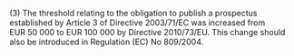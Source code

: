 (3) The threshold relating to the obligation to publish a prospectus established by Article 3 of Directive 2003/71/EC was increased from EUR 50 000 to EUR 100 000 by Directive 2010/73/EU. This change should also be introduced in Regulation (EC) No 809/2004.